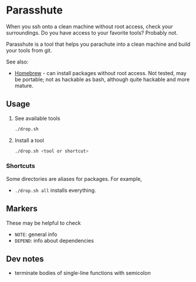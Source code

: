 # Parasshute

When you ssh onto a clean machine without root access, check your surroundings.
Do you have access to your favorite tools? Probably not.

Parasshute is a tool that helps you parachute into a clean machine and build
your tools from git.

See also:

- [Homebrew](https://docs.brew.sh/Homebrew-on-Linux) - can install packages
  without root access. Not tested, may be portable; not as hackable as bash,
  although quite hackable and more mature.

## Usage

1. See available tools

     ```bash
    ./drop.sh 
    ```

2. Install a tool

     ```bash
    ./drop.sh <tool or shortcut>
    ```


### Shortcuts

Some directories are aliases for packages. For example,

- `./drop.sh all` installs everything.

## Markers

These may be helpful to check

- `NOTE`: general info
- `DEPEND`: info about dependencies

## Dev notes

- terminate bodies of single-line functions with semicolon
